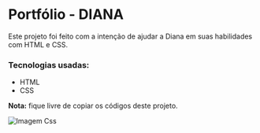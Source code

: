 # Portfólio - DIANA

Este projeto foi feito com a intenção de ajudar a Diana em suas habilidades com HTML e CSS.

### Tecnologias usadas:
* HTML
* CSS

**Nota:** fique livre de copiar os códigos deste projeto.

![Imagem Css]([https://beecrowd.com/pt/blog-posts/css/](https://beecrowd.com/wp-content/uploads/2024/04/2022-11-10-CSS.jpg))
